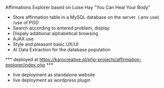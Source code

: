 Affirmations Explorer based on Luise Hay "You Can Heal Your Body"

- Store affirmation table in a MySQL database on the server. (.env use) /use of POD
- Search according to entered problem, display
- Dispaly additional alphabetical browsing
- AJAX use
- Style and pleasant basic UX/UI
- AI Data Extraction for the database population

*** deployed at https://karocreative.pl/php-projects/affirmation-explorer/index.php ***

- live deployment as standalone website
- live deployment as wordpress plugin

